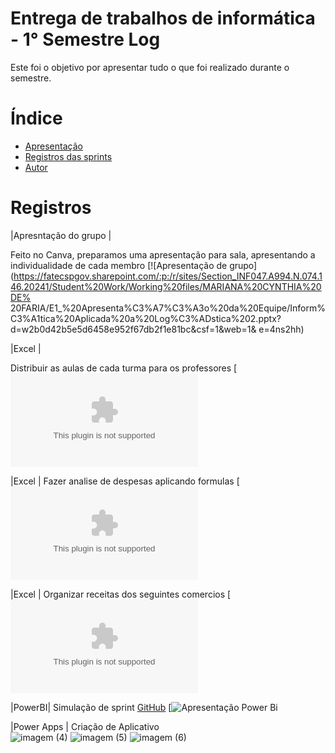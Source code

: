 # Entrega de trabalhos de informática - 1° Semestre Log

Este foi o objetivo por apresentar tudo o que foi realizado durante o semestre.

# Índice
* [Apresentação](#apresentação)
* [Registros das sprints](#registros)
* [Autor](#autor)


# Registros
|Apresntação do grupo | 

Feito no Canva, preparamos uma apresentação para sala, apresentando a individualidade de cada membro
[![Apresentação de grupo](https://fatecspgov.sharepoint.com/:p:/r/sites/Section_INF047.A994.N.074.146.20241/Student%20Work/Working%20files/MARIANA%20CYNTHIA%20DE% 20FARIA/E1_%20Apresenta%C3%A7%C3%A3o%20da%20Equipe/Inform%C3%A1tica%20Aplicada%20a%20Log%C3%ADstica%202.pptx?d=w2b0d42b5e5d6458e952f67db2f1e81bc&csf=1&web=1& e=4ns2hh)

|Excel | 

Distribuir as aulas de cada turma para os professores
[![Carga horária dos professores](https://fatecspgov-my.sharepoint.com/:x:/r/personal/bianca_trevisan_fatec_sp_gov_br/Documents/Attachments/HORARIO_dinamica%2001.xlsx?d=w872f3983e2e443f8a3305fe705a96ffc&csf=1&web=1&e=pZjIEd)

|Excel | 
Fazer analise de despesas aplicando formulas 
[![Finanças](https://fatecspgov-my.sharepoint.com/:x:/r/personal/bianca_trevisan_fatec_sp_gov_br/Documents/Pasta.xlsx?d=w5a583b83650b4acca148910994d388a9&csf=1&web=1&e=1TgDNE)

|Excel | 
Organizar receitas dos seguintes comercios
[![Receitas](https://fatecspgov-my.sharepoint.com/:x:/r/personal/bianca_trevisan_fatec_sp_gov_br/Documents/Attachments/Atividade%20de%20informatia.xlsx?d=w9f865f00de054fc980ed2142aa21b048&csf=1&web=1&e=AnchIn&nav=MTVfezAwMDAwMDAwLTAwMDEtMDAwMC0wMTAwLTAwMDAwMDAwMDAwMH0)


|PowerBI|
Simulação de sprint 
[GitHub](https://github.com/BiaTrevisan/Power-Bi_Modelo) 
[![Apresentação Power Bi](https://apps.powerapps.com/play/e/default-cf72e2bd-7a2b-4783-bdeb-39d57b07f76f/a/dcf47b5a-fa0b-41a8-84be-7aa6275807e0?tenantId=cf72e2bd-7a2b-4783-bdeb-39d57b07f76f&source=sharebutton&sourcetime=1716514291782)

|Power Apps |
Criação de Aplicativo  
![imagem (4)](https://github.com/BiaTrevisan/Entrega_Inf/assets/163362315/270e22ad-850d-4808-b3c2-a6a0b53de5ee)
![imagem (5)](https://github.com/BiaTrevisan/Entrega_Inf/assets/163362315/ba38aece-30e0-48d2-b2a7-62735fc20a2c)
![imagem (6)](https://github.com/BiaTrevisan/Entrega_Inf/assets/163362315/73310865-27dc-40ec-b26b-f07e7525a213)

